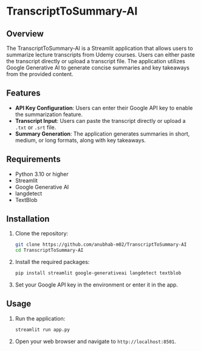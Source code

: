 # TranscriptToSummary-AI
## Overview
The TranscriptToSummary-AI is a Streamlit application that allows users to summarize lecture transcripts from Udemy courses. Users can either paste the transcript directly or upload a transcript file. The application utilizes Google Generative AI to generate concise summaries and key takeaways from the provided content.

## Features
- **API Key Configuration**: Users can enter their Google API key to enable the summarization feature.
- **Transcript Input**: Users can paste the transcript directly or upload a `.txt` or `.srt` file.
- **Summary Generation**: The application generates summaries in short, medium, or long formats, along with key takeaways.

## Requirements
- Python 3.10 or higher
- Streamlit
- Google Generative AI
- langdetect
- TextBlob

## Installation
1. Clone the repository:
   ```bash
   git clone https://github.com/anubhab-m02/TranscriptToSummary-AI
   cd TranscriptToSummary-AI
   ```

2. Install the required packages:
   ```bash
   pip install streamlit google-generativeai langdetect textblob
   ```

3. Set your Google API key in the environment or enter it in the app.

## Usage
1. Run the application:
   ```bash
   streamlit run app.py
   ```

2. Open your web browser and navigate to `http://localhost:8501`.

